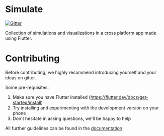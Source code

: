 # Simulate 
[![Gitter](https://badges.gitter.im/codEd-org/simulate.svg)](https://gitter.im/codEd-org/simulate?utm_source=badge&utm_medium=badge&utm_campaign=pr-badge)

Collection of simulations and visualizations in a cross platform app made using Flutter.

# Contributing

Before contributing, we highly recommend introducing yourself and your ideas on gitter.

Some pre-requisites:

1. Make sure you have Flutter installed (https://flutter.dev/docs/get-started/install)
2. Try installing and experimenting with the development version on your phone
3. Don't hesitate in asking questions, we'll be happy to help
   
All further guidelines can be found in the [documentation](docs/)

